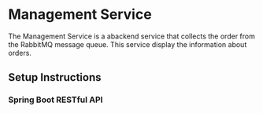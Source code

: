 # Management Service

The Management Service is a abackend service that collects the order from the RabbitMQ message queue. This service display the information about orders.


## Setup Instructions

### Spring Boot RESTful API
